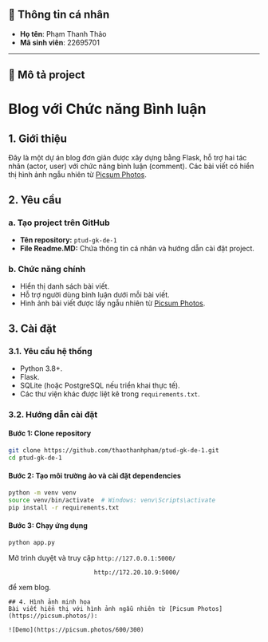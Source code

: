 
## 📌 Thông tin cá nhân  
- **Họ tên**: Phạm Thanh Thảo  
- **Mã sinh viên**: 22695701
---

## 📌 Mô tả project  
# Blog với Chức năng Bình luận

## 1. Giới thiệu
Đây là một dự án blog đơn giản được xây dựng bằng Flask, hỗ trợ hai tác nhân (actor, user) với chức năng bình luận (comment). Các bài viết có hiển thị hình ảnh ngẫu nhiên từ [Picsum Photos](https://picsum.photos/).

## 2. Yêu cầu
### a. Tạo project trên GitHub
- **Tên repository:** `ptud-gk-de-1`
- **File Readme.MD:** Chứa thông tin cá nhân và hướng dẫn cài đặt project.

### b. Chức năng chính
- Hiển thị danh sách bài viết.
- Hỗ trợ người dùng bình luận dưới mỗi bài viết.
- Hình ảnh bài viết được lấy ngẫu nhiên từ [Picsum Photos](https://picsum.photos/).

## 3. Cài đặt
### 3.1. Yêu cầu hệ thống
- Python 3.8+.
- Flask.
- SQLite (hoặc PostgreSQL nếu triển khai thực tế).
- Các thư viện khác được liệt kê trong `requirements.txt`.

### 3.2. Hướng dẫn cài đặt
#### Bước 1: Clone repository
```sh
git clone https://github.com/thaothanhpham/ptud-gk-de-1.git
cd ptud-gk-de-1
```
#### Bước 2: Tạo môi trường ảo và cài đặt dependencies
```sh
python -m venv venv
source venv/bin/activate  # Windows: venv\Scripts\activate
pip install -r requirements.txt
```
#### Bước 3: Chạy ứng dụng
```sh
python app.py
```
Mở trình duyệt và truy cập `http://127.0.0.1:5000/` 

                            http://172.20.10.9:5000/
để xem blog.
```
## 4. Hình ảnh minh họa
Bài viết hiển thị với hình ảnh ngẫu nhiên từ [Picsum Photos](https://picsum.photos/):

![Demo](https://picsum.photos/600/300)

